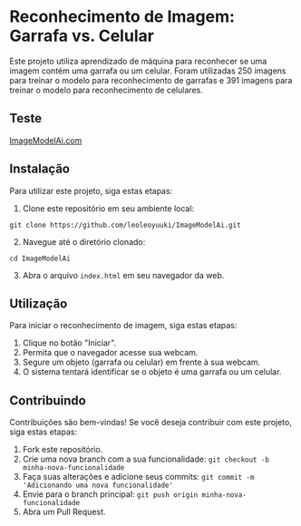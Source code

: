 # Reconhecimento de Imagem: Garrafa vs. Celular

Este projeto utiliza aprendizado de máquina para reconhecer se uma imagem contém uma garrafa ou um celular. Foram utilizadas 250 imagens para treinar o modelo para reconhecimento de garrafas e 391 imagens para treinar o modelo para reconhecimento de celulares.

## Teste
[ImageModelAi.com](https://leoleoyuuki.github.io/ImageModelAi/)

## Instalação

Para utilizar este projeto, siga estas etapas:

1. Clone este repositório em seu ambiente local:

```plaintext
git clone https://github.com/leoleoyuuki/ImageModelAi.git
```

2. Navegue até o diretório clonado:

```plaintext
cd ImageModelAi
```


3. Abra o arquivo `index.html` em seu navegador da web.

## Utilização

Para iniciar o reconhecimento de imagem, siga estas etapas:

1. Clique no botão "Iniciar".
2. Permita que o navegador acesse sua webcam.
3. Segure um objeto (garrafa ou celular) em frente à sua webcam.
4. O sistema tentará identificar se o objeto é uma garrafa ou um celular.

## Contribuindo

Contribuições são bem-vindas! Se você deseja contribuir com este projeto, siga estas etapas:

1. Fork este repositório.
2. Crie uma nova branch com a sua funcionalidade: `git checkout -b minha-nova-funcionalidade`
3. Faça suas alterações e adicione seus commits: `git commit -m 'Adicionando uma nova funcionalidade'`
4. Envie para o branch principal: `git push origin minha-nova-funcionalidade`
5. Abra um Pull Request.
